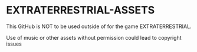 # EXTRATERRESTRIAL-ASSETS
This GitHub is NOT to be used outside of for the game EXTRATERRESTRIAL.

Use of music or other assets without permission could lead to copyright issues
